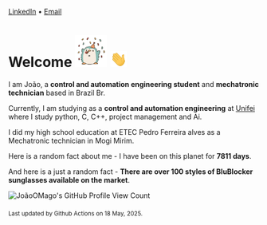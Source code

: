 [LinkedIn](https://www.linkedin.com/in/joão-pedro-gozzoli-b95641301/) &bull;
[Email](joaopedrogozzoli@gmail.com)

# Welcome <img src="happy.gif" height="64px" /> <img src="wave.gif" height="32px" />

I am João, a  **control and automation engineering student** and **mechatronic technician** based in Brazil Br.

Currently, I am studying as a **control and automation engineering** at [Unifei](https://unifei.edu.br) where I study python, C, C++, project management and Ai.

I did my high school education at ETEC Pedro Ferreira alves as a Mechatronic technician in Mogi Mirim.

Here is a random fact about me - I have been on this planet for **7811 days**.

And here is a just a random fact -  **There are over 100 styles of BluBlocker sunglasses available on the market**.

![JoãoOMago's GitHub Profile View Count](https://komarev.com/ghpvc/?username=JoaoOMago)

<sub>Last updated by Github Actions on 18 May, 2025.</sub>
